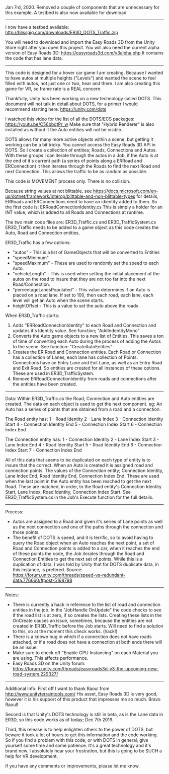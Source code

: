 Jan 7rd, 2020.   Removed a couple of components that are unnecessary for this example.  A testbed is also now available for download

------------------------------
I now have a testbed available: http://blissgig.com/downloads/ER3D_DOTS_Traffic.zip

You will need to download and import the Easy Roads 3D from the Unity Store right after you open this project.  You will also need the current alpha version of Easy Roads 3D:  https://easyroads3d.com/v3alpha.php  It contains the code that has lane data.

------------------------------
This code is designed for a hover car game I am creating.  Because I wanted to have autos at multiple heights ("Levels") and wanted the scene to feel filled with autos, not just one or two, hear and there.  I am also creating this game for VR, so frame rate is a REAL concern.

Thankfully, Unity has been working on a new technology called DOTS.   This document will not talk in detail about DOTS, for a primer I would recommend starting here:  https://unity.com/dots

I watched this video for the list of all the DOTS/ECS packages:  https://youtu.be/C56bbgtPr_w   Make sure that "Hybrid Renderer" is also installed as without it the Auto entities will not be visible.

DOTS allows for many more active objects within a scene, but getting it working can be a bit tricky.  You cannot access the Easy Roads 3D API in DOTS.   So I create a collection of entities; Roads, Connections and Autos.    With these groups I can iterate through the autos in a Job, if the Auto is at the end of it's current path (a series of points along a ERRoad and ERConnection) it then iterates through the Roads to find the next Road and next Connection.   This allows the traffic to be as random as possible.

This code is MOVEMENT process only.  There is no collision.

Because string values at not blittable, see https://docs.microsoft.com/en-us/dotnet/framework/interop/blittable-and-non-blittable-types for details, ERRoads and ERConnections need to have an idientity added to them.   So the first code is; ERRoadConnectionIdentity.cs   This is simply a holder for an INT value, which is added to all Roads and Connections at runtime.

The two main code files are: ER3D_Traffic.cs and ER3D_TrafficSystem.cs   ER3D_Traffic needs to be added to a game object as this code creates the Auto, Road and Connection entities.

ER3D_Traffic has a few options:
* "autos" - This is a list of GameObjects that will be converted to Entities
* "speedMinimum"
* "speedMaximum" - These are used to randomly set the speed to each Auto.
* "vehicleLength" - This is used when setting the initial placement of the autos on the road to insure that they are not too far into the next Road/Connection.
* "percentageLanesPopulated" - This value determines if an Auto is placed on a road lane.  If set to 100, then each road, each lane, each level will get an Auto when the scene starts.
* heightOffset - This is a value to set the auto above the roads

When ER3D_Traffic starts:
1) Adds "ERRoadConnectionIdentity" to each Road and Connection and updates it's Identity value.  See function; "AddIndentityMono"
2) Converts the Auto game objects to a new list of Entities.   This saves a ton of time of converting each Auto during the process of adding the Autos to the scene.  See function:  "CreateAutoEntities"
3) Creates the ER Road and Connection entities.   Each Road or Connection has a collection of Lanes, each lane has collection of Points.   Connections have an Entry Lane and Exit Lane, as well as an Entry Road and Exit Road.   So entities are created for all instances of these options.   These are used in ER3D_TrafficSystem.
4) Remove ERRoadConnectionIdentity from roads and connections after the entities have been created. 

------------------------------
Data:
Within ER3D_Traffic.cs the Road, Connection and Auto entities are created.   The data on each object is used to get the next component.  eg: An Auto has a series of points that are obtained from a road and a connection.

The Road entity has:
1 - Road Identity
2 - Lane Index
3 - Connection Identity Start
4 - Connection Identity End
5 - Connection Index Start
6 - Connection Index End

The Connection entity has:
1 - Connection Identity
2 - Lane Index Start
3 - Lane Index End
4 - Road Identity Start
5 - Road Identity End
6 - Connection Index Start
7 - Connection Index End

All of this data that seems to be duplicated on each type of entity is to insure that the correct.   When an Auto is created it is assigned road and connection points.   The values of the Connection entity; Connection Identity, Lane Index End, Road Identity End, Connection Index End.   These are used when the last point in the Auto entity has been reached to get the next Road.   These are matched, in order, to the Road entity's Connection Identity Start, Lane Index, Road Identity, Connection Index Start.  See ER3D_TrafficSystem.cs in the Job's Execute function for the full details.

------------------------------
Process:
* Autos are assigned to a Road and given it's series of Lane points as well as the next connection and one of the paths through the connection and those points.   
* The benefit of DOTS is speed, and it is terrific, so to avoid having to query the Road object when an Auto reaches the next point, a set of Road and Connection points is added to a car, when it reaches the end of these points the code, the Job iterates through the Road and Connection Entities to get the next set of points.   While this is a duplication of data, I was told by Unity that for DOTS duplicate data, in this instance, is prefered.   Source:  https://forum.unity.com/threads/speed-vs-redundant-data.776660/#post-5168798

------------------------------
Notes: 

* There is currently a hack in reference to the list of road and connection entities in the job.  In the "JobHandle OnUpdate" the code checks to see if the road list is at zero, if so creates the lists.   Creating these lists in the OnCreate causes an issue, sometimes, because the entities are not created in ER3D_Traffic before the Job starts.   Will need to find a solution to this, so at the moment this check works.  (hack!)
* There is a known bug in which if a connection does not have roads attached, or if a road does not have a connection at both ends there will be an issue.
* Make sure to check off "Enable GPU Instancing" on each Material you are using.  This affects performance.
* Easy Roads 3D on the Unity forum:  https://forum.unity.com/threads/easyroads3d-v3-the-upcoming-new-road-system.229327/

------------------------------
Additional Info:
First off I want to thank Raoul from http://www.unityterraintools.com/   His asset, Easy Roads 3D is very good, however it is his support of this product that impresses me so much.  Bravo Raoul!

Second is that  Unity's DOTS technology is still in beta, as is the Lane data in ER3D, so this code works as of today; Dec 7th 2019.   

Third, this release is to help enlighten others to the power of DOTS, but beware it took a lot of hours to get this information and the code working.  So if you find a problem with this code, or with DOTS in general, give yourself some time and some patience.   It's a great technology and it's brand new.   I absolutely hear your frustration, but this is going to be SUCH a help for VR development.

If you have any comments or improvements, please let me know.
